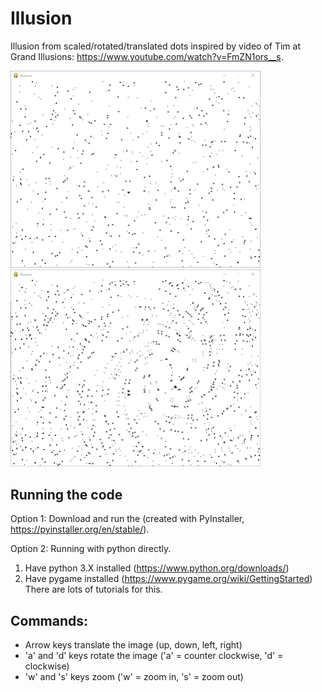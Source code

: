 # Illusion
Illusion from scaled/rotated/translated dots inspired by video of Tim at Grand Illusions: https://www.youtube.com/watch?v=FmZN1ors__s.

<img src="Illusion1.png" width="400"> <img src="Illusion3.png" width="400">

## Running the code
Option 1: Download and run the **[](illusion.exe)** (created with PyInstaller, https://pyinstaller.org/en/stable/).

Option 2: Running **[](illusion.py)** with python directly.
1. Have python 3.X installed (https://www.python.org/downloads/)
2. Have pygame installed (https://www.pygame.org/wiki/GettingStarted)
There are lots of tutorials for this.

## Commands:
* Arrow keys translate the image (up, down, left, right)
* 'a' and 'd' keys rotate the image ('a' = counter clockwise, 'd' = clockwise)
* 'w' and 's' keys zoom ('w' = zoom in, 's' = zoom out)
